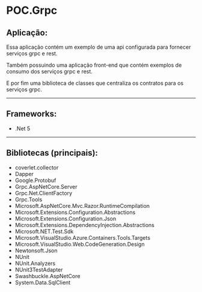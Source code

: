 # POC.Grpc

## Aplicação:
Essa aplicação contém um exemplo de uma api configurada para fornecer serviços grpc e rest.

Também possuindo uma aplicação front-end que contém exemplos de consumo dos serviços grpc e rest.

E por fim uma biblioteca de classes que centraliza os contratos para os serviços grpc.

---

## Frameworks:
- .Net 5

---

## Bibliotecas (principais):
- coverlet.collector
- Dapper
- Google.Protobuf
- Grpc.AspNetCore.Server
- Grpc.Net.ClientFactory
- Grpc.Tools
- Microsoft.AspNetCore.Mvc.Razor.RuntimeCompilation
- Microsoft.Extensions.Configuration.Abstractions
- Microsoft.Extensions.Configuration.Json
- Microsoft.Extensions.DependencyInjection.Abstractions
- Microsoft.NET.Test.Sdk
- Microsoft.VisualStudio.Azure.Containers.Tools.Targets
- Microsoft.VisualStudio.Web.CodeGeneration.Design
- Newtonsoft.Json
- NUnit
- NUnit.Analyzers
- NUnit3TestAdapter
- Swashbuckle.AspNetCore
- System.Data.SqlClient